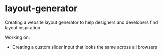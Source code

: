 # layout-generator

Creating a website layout generator to help designers and developers find layout inspiration.

Working on:

- Creating a custom slider input that looks the same across all browsers
